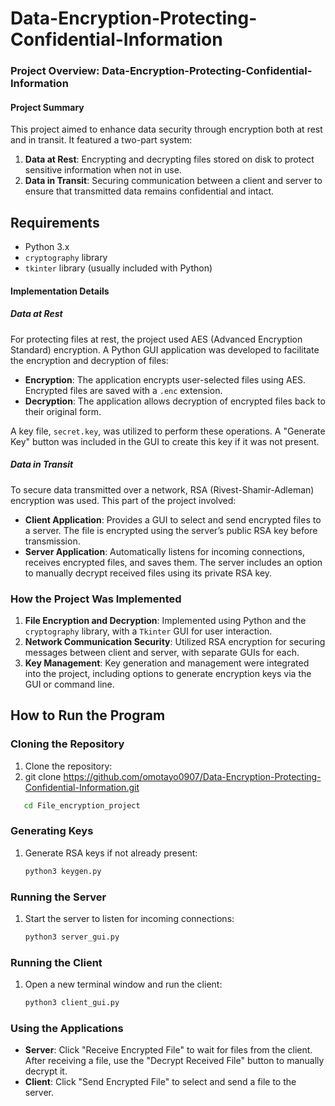 # Data-Encryption-Protecting-Confidential-Information
### Project Overview: Data-Encryption-Protecting-Confidential-Information
#### Project Summary
This project aimed to enhance data security through encryption both at rest and in transit. It featured a two-part system:

1. **Data at Rest**: Encrypting and decrypting files stored on disk to protect sensitive information when not in use.
2. **Data in Transit**: Securing communication between a client and server to ensure that transmitted data remains confidential and intact.

## Requirements
- Python 3.x
- `cryptography` library
- `tkinter` library (usually included with Python)

#### Implementation Details

##### Data at Rest
For protecting files at rest, the project used AES (Advanced Encryption Standard) encryption. A Python GUI application was developed to facilitate the encryption and decryption of files:

- **Encryption**: The application encrypts user-selected files using AES. Encrypted files are saved with a `.enc` extension.
- **Decryption**: The application allows decryption of encrypted files back to their original form.

A key file, `secret.key`, was utilized to perform these operations. A "Generate Key" button was included in the GUI to create this key if it was not present.

##### Data in Transit
To secure data transmitted over a network, RSA (Rivest-Shamir-Adleman) encryption was used. This part of the project involved:

- **Client Application**: Provides a GUI to select and send encrypted files to a server. The file is encrypted using the server’s public RSA key before transmission.
- **Server Application**: Automatically listens for incoming connections, receives encrypted files, and saves them. The server includes an option to manually decrypt received files using its private RSA key.

### How the Project Was Implemented

1. **File Encryption and Decryption**: Implemented using Python and the `cryptography` library, with a `Tkinter` GUI for user interaction.
2. **Network Communication Security**: Utilized RSA encryption for securing messages between client and server, with separate GUIs for each.
3. **Key Management**: Key generation and management were integrated into the project, including options to generate encryption keys via the GUI or command line.

## How to Run the Program

### Cloning the Repository
1. Clone the repository:
2. 
   git clone https://github.com/omotayo0907/Data-Encryption-Protecting-Confidential-Information.git
```bash
   cd File_encryption_project
```

### Generating Keys
1. Generate RSA keys if not already present:
   ```bash
   python3 keygen.py
   ```

### Running the Server
1. Start the server to listen for incoming connections:
   ```bash
   python3 server_gui.py
   ```

### Running the Client
1. Open a new terminal window and run the client:
   ```bash
   python3 client_gui.py
   ```

### Using the Applications
- **Server**: Click "Receive Encrypted File" to wait for files from the client. After receiving a file, use the "Decrypt Received File" button to manually decrypt it.
- **Client**: Click "Send Encrypted File" to select and send a file to the server.

